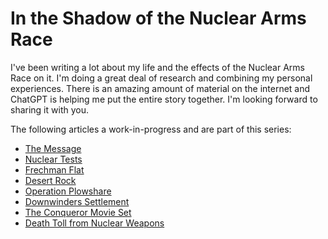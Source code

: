 # In the Shadow of the Nuclear Arms Race

I've been writing a lot about my life and the effects of the Nuclear Arms Race on it.  I'm doing a great deal of
research and combining my personal experiences.  There is an amazing amount of material on the internet and ChatGPT is
helping me put the entire story together.  I'm looking forward to sharing it with you.

The following articles a work-in-progress and are part of this series:

* [The Message](message)
* [Nuclear Tests](NuclearTests)
* [Frechman Flat](FrenchmanFlat)
* [Desert Rock](DesertRock)
* [Operation Plowshare](Plowshare)
* [Downwinders Settlement](Downwinders)
* [The Conqueror Movie Set](Conqueror)
* [Death Toll from Nuclear Weapons](DeathToll)


